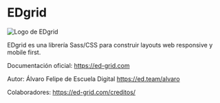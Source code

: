 # EDgrid
![Logo de EDgrid](https://ed-grid.com/assets/img/EDgrid-logo.svg)

EDgrid  es una librería Sass/CSS para construir layouts web responsive y mobile first.

Documentación oficial: https://ed-grid.com

Autor: Álvaro Felipe de Escuela Digital https://ed.team/alvaro

Colaboradores: https://ed-grid.com/creditos/
